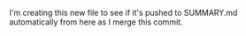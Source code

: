 I'm creating this new file to see if it's pushed to SUMMARY.md automatically from here as I merge this commit.
